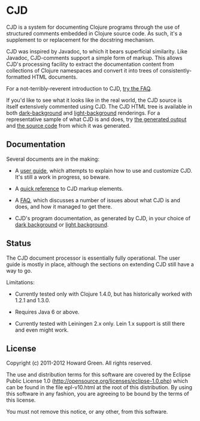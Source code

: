 # CJD

CJD is a system for documenting Clojure programs through the use of structured 
comments embedded in Clojure source code. As such, it's a supplement to or replacement
for the docstring mechanism. 

CJD was inspired by Javadoc, to which it bears superficial similarity. Like Javadoc,
CJD-comments support a simple form of markup. This allows CJD's processing facility
to extract the documentation content from collections of Clojure namespaces and convert 
it into trees of consistently-formatted HTML documents. 

For a not-terribly-reverent introduction to CJD, 
[try the FAQ](http://greenh.github.com/CJD/doc/FAQ.html).

If you'd like to see what it looks like in the real world, the CJD source is 
itself extensively commented using CJD. The  CJD HTML tree is available in both 
[dark-background](http://greenh.github.com/CJD/doc/dark/index.html) and
[light-background](http://greenh.github.com/CJD/doc/light/index.html) renderings.
For a representative sample of what CJD is and does, try
[the generated output](http://greenh.github.com/CJD/doc/dark/cjd.exome.html) and 
[the source code](https://github.com/greenh/CJD/blob/master/src/clojure/cjd/exome.clj) 
from which it was generated. 

## Documentation
Several documents are in the making:

* A [user guide](http://greenh.github.com/CJD/doc/User.html), which attempts to explain 
how to use and customize CJD. It's still a work in progress, so beware.

* A [quick reference](http://greenh.github.com/CJD/doc/QuickRef.html) to CJD markup
elements. 

* A [FAQ](http://greenh.github.com/CJD/doc/FAQ.html), which discusses a number of issues
about what CJD is and does, and how it managed to get there.

* CJD's program documentation, as generated by CJD, in your choice of 
[dark background](http://greenh.github.com/CJD/doc/dark/index.html) or 
[light background](http://greenh.github.com/CJD/doc/light/index.html).

## Status

The CJD document processor is essentially fully 
operational. The user guide is mostly in place, although the sections on extending CJD
still have a way to go. 

Limitations:

* Currently tested only with Clojure 1.4.0, but has historically worked with 1.2.1 and 1.3.0.

* Requires Java 6 or above.

* Currently tested with Leiningen 2.x only. Lein 1.x support is still there and even might work.

 
## License

Copyright (c) 2011-2012 Howard Green. All rights reserved.
            
The use and distribution terms for this software are covered by the
Eclipse Public License 1.0 (http://opensource.org/licenses/eclipse-1.0.php)
which can be found in the file epl-v10.html at the root of this distribution.
By using this software in any fashion, you are agreeing to be bound by
the terms of this license.
 
You must not remove this notice, or any other, from this software.